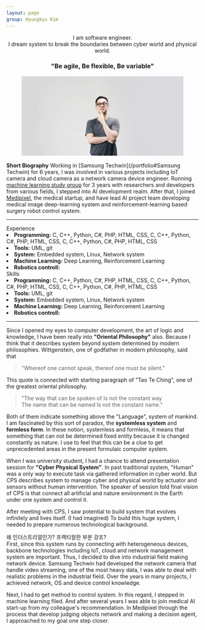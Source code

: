 ```yaml
---
layout: page
group: Hyungkyu Kim
---
```

<div align="center">
    I am software engineer.<br>
    I dream system to break the boundaries between cyber world and physical world.<br>
    <h3>"Be agile, Be flexible, Be variable"</h3>
</div>

<div>
    <figure>
      <img src="/images/profile.JPG">
    </figure>
</div>

**Short Biography** Working in [Samsung Techwin](/portfolio#Samsung Techwin) for 6 years, I was involved in various projects including IoT camera and cloud camera as a network camera device engineer.
Running [machine learning study group](https://www.facebook.com/Deepsight-1780933522021742/) for 3 years with researchers and developers from various fields, I stepped into AI development realm.
After that, I joined [Medipixel](/portfolio#Medipixel), the medical startup, and have lead AI project team developing medical image deep-learning system and reinforcement-learning based surgery robot control system.

---

<div class="profile">
    <div class="profile__left">
        <div class="private_info">Experience</div>
        <li><strong>Programming:</strong> C, C++, Python, C#, PHP, HTML, CSS, C, C++, Python, C#, PHP, HTML, CSS, C, C++, Python, C#, PHP, HTML, CSS</li>
        <li><strong>Tools:</strong> UML, git</li>
        <li><strong>System:</strong> Embedded system, Linux, Network system</li>
        <li><strong>Machine Learning:</strong> Deep Learning, Reinforcement Learning</li>
        <li><strong>Robotics controll:</strong></li>
    </div>
    <div class="profile__right">
        <div class="private_info">Skills</div> 
        <li><strong>Programming:</strong> C, C++, Python, C#, PHP, HTML, CSS, C, C++, Python, C#, PHP, HTML, CSS, C, C++, Python, C#, PHP, HTML, CSS</li>
        <li><strong>Tools:</strong> UML, git</li>
        <li><strong>System:</strong> Embedded system, Linux, Network system</li>
        <li><strong>Machine Learning:</strong> Deep Learning, Reinforcement Learning</li>
        <li><strong>Robotics controll:</strong></li>
    </div>
</div>

---

Since I opened my eyes to computer development, the art of logic and knowledge, I have been really into **"Oriental Philosophy"** also. 
Because I think that it describes system beyond system determined by modern philosophies. 
Wittgenstein, one of godfather in modern philosophy, said that 

> "Whereof one cannot speak, thereof one must be silent."

This quote is connected with starting paragraph of "Tao Te Ching", one of the greatest oriental philosophy.

>"The way that can be spoken of Is not the constant way  
The name that can be named Is not the constant name."

Both of them indicate something above the "Language", system of mankind.
I am fascinated by this sort of paradox, the **systemless system** and **formless form**.
In these notion, systemless and formless, it means that something that can not be determined fixed entity because it is changed constantly as nature.
I use to feel that this can be a clue to get unprecedented areas in the present formulaic computer system.

When I was university student, I had a chance to attend presentation session for **"Cyber Physical System"**. 
In past traditional system, "Human" was a only way to execute task via gathered information in cyber world.
But CPS describes system to manage cyber and physical world by actuator and sensors without human intervention.
The speaker of session told final vision of CPS is that connect all artificial and nature environment in the Earth under one system and control it.

After meeting with CPS, I saw potential to build system that evolves infinitely and lives itself. (I had imagined)
To build this huge system, I needed to prepare numerous technological background.

왜 인더스트리얼인가? 프랙티컬한 부분 강조?  
First, since this system runs by connecting with heterogeneous devices, backbone technologies including IoT, cloud and network management system are important. 
Thus, I decided to dive into industrial field making network device. 
Samsung Techwin had developed the network camera that handle video streaming, one of the most heavy data, I was able to deal with realistic problems in the industrial field. 
Over the years in many projects, I achieved network, OS and device control knowledge. 

Next, I had to get method to control system. 
In this regard, I stepped in machine learning filed. 
And after several years I was able to join medical AI start-up from my colleague's recommendation. 
In Medipixel through the process that develop judging objects network and making a decision agent, I approached to my goal one step closer.